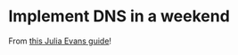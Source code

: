 # Implement DNS in a weekend

From [this Julia Evans guide](https://implement-dns.wizardzines.com/index.html)!
